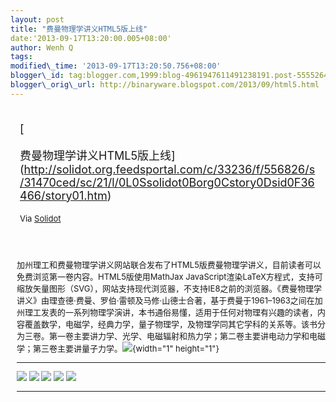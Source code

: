 ```yaml
--- 
layout: post 
title: "费曼物理学讲义HTML5版上线" 
date:'2013-09-17T13:20:00.005+08:00' 
author: Wenh Q
tags:
modified\_time: '2013-09-17T13:20:50.756+08:00' 
blogger\_id: tag:blogger.com,1999:blog-4961947611491238191.post-5555264131435904219
blogger\_orig\_url: http://binaryware.blogspot.com/2013/09/html5.html
---
```

<div style="margin: 10px; padding: 5px;">

<div style="font-size: 18px;">

[

费曼物理学讲义HTML5版上线](http://solidot.org.feedsportal.com/c/33236/f/556826/s/31470ced/sc/21/l/0L0Ssolidot0Borg0Cstory0Dsid0F36466/story01.htm)

</div>

<div style="font-size: 13px;">

Via [Solidot](http://www.solidot.org/)

</div>

</div>

<div style="font-size: 13px; padding: 15px 0 10px 10px;">

加州理工和费曼物理学讲义网站联合发布了HTML5版费曼物理学讲义，目前读者可以免费浏览第一卷内容。HTML5版使用MathJax
JavaScript渲染LaTeX方程式，支持可缩放矢量图形（SVG），网站支持现代浏览器，不支持IE8之前的浏览器。《费曼物理学讲义》由理查德·费曼、罗伯·雷顿及马修·山德士合著，基于费曼于1961–1963之间在加州理工发表的一系列物理学演讲，本书通俗易懂，适用于任何对物理有兴趣的读者，内容覆盖数学，电磁学，经典力学，量子物理学，及物理学同其它学科的关系等。该书分为三卷。第一卷主要讲力学、光学、电磁辐射和热力学；第二卷主要讲电动力学和电磁学；第三卷主要讲量子力学。![](http://solidot.org.feedsportal.com/c/33236/f/556826/s/31470ced/sc/21/mf.gif){width="1"
height="1"}

<div>

  ------------------------------------------------------------------------------------------------------------------------------------------------------------------------------------------------------------------------------------------------------------------------------------------------------------------------------------------------------------------------------------------------------------------------------------------------------------------------------------------------------------------------------------------------------------------------------------------------------------------------------------------------------------------------------------------------------------------------------------------------------------------------------------------------------------------------------------------------------------------------------------------------------------------------------------------------------------------------------------------------------------------------------------------------------------------------------------------------------------------------------------------------------------------------------------------------------------------------------------------------------------------------------------------------------------- ---
  [![](http://res3.feedsportal.com/social/twitter.png)](http://share.feedsportal.com/share/twitter/?u=http%3A%2F%2Fwww.solidot.org%2Fstory%3Fsid%3D36466&t=%E8%B4%B9%E6%9B%BC%E7%89%A9%E7%90%86%E5%AD%A6%E8%AE%B2%E4%B9%89HTML5%E7%89%88%E4%B8%8A%E7%BA%BF) [![](http://res3.feedsportal.com/social/facebook.png)](http://share.feedsportal.com/share/facebook/?u=http%3A%2F%2Fwww.solidot.org%2Fstory%3Fsid%3D36466&t=%E8%B4%B9%E6%9B%BC%E7%89%A9%E7%90%86%E5%AD%A6%E8%AE%B2%E4%B9%89HTML5%E7%89%88%E4%B8%8A%E7%BA%BF) [![](http://res3.feedsportal.com/social/linkedin.png)](http://share.feedsportal.com/share/linkedin/?u=http%3A%2F%2Fwww.solidot.org%2Fstory%3Fsid%3D36466&t=%E8%B4%B9%E6%9B%BC%E7%89%A9%E7%90%86%E5%AD%A6%E8%AE%B2%E4%B9%89HTML5%E7%89%88%E4%B8%8A%E7%BA%BF) [![](http://res3.feedsportal.com/social/googleplus.png)](http://share.feedsportal.com/share/gplus/?u=http%3A%2F%2Fwww.solidot.org%2Fstory%3Fsid%%20%20%203D36466&t=%E8%B4%B9%E6%9B%BC%E7%89%A9%E7%90%86%E5%AD%A6%E8%AE%B2%E4%B9%89HTML5%E7%89%88%E4%B8%8A%E7%BA%BF) [![](http://res3.feedsportal.com/social/email.png)](http://share.feedsportal.com/share/email/?u=http%3A%2F%2Fwww.solidot.org%2Fstory%3Fsid%3D36466&t=%E8%B4%B9%E6%9B%BC%E7%89%A9%E7%90%86%E5%AD%A6%E8%AE%B2%E4%B9%89HTML5%E7%89%88%E4%B8%8A%E7%BA%BF)   

                                                                                                                                                                                                                                                                                                                                                                                                                                                                                                                                                                                                                                                                                                                                                                                                                                                                                                                                                                                                                                                                                                                                                                                                                                                                                                                
  ------------------------------------------------------------------------------------------------------------------------------------------------------------------------------------------------------------------------------------------------------------------------------------------------------------------------------------------------------------------------------------------------------------------------------------------------------------------------------------------------------------------------------------------------------------------------------------------------------------------------------------------------------------------------------------------------------------------------------------------------------------------------------------------------------------------------------------------------------------------------------------------------------------------------------------------------------------------------------------------------------------------------------------------------------------------------------------------------------------------------------------------------------------------------------------------------------------------------------------------------------------------------------------------------------------- ---

</div>

</div>
